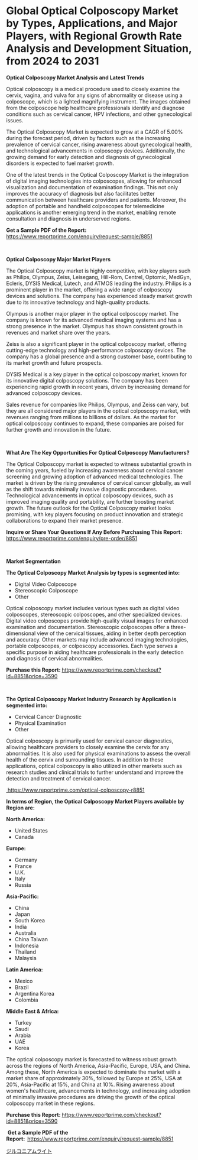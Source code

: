 <p><h1>Global Optical Colposcopy Market by Types, Applications, and Major Players, with Regional Growth Rate Analysis and Development Situation, from 2024 to 2031</h1></p><p><strong>Optical Colposcopy Market Analysis and Latest Trends</strong></p>
<p><p>Optical colposcopy is a medical procedure used to closely examine the cervix, vagina, and vulva for any signs of abnormality or disease using a colposcope, which is a lighted magnifying instrument. The images obtained from the colposcope help healthcare professionals identify and diagnose conditions such as cervical cancer, HPV infections, and other gynecological issues.</p><p>The Optical Colposcopy Market is expected to grow at a CAGR of 5.00% during the forecast period, driven by factors such as the increasing prevalence of cervical cancer, rising awareness about gynecological health, and technological advancements in colposcopy devices. Additionally, the growing demand for early detection and diagnosis of gynecological disorders is expected to fuel market growth.</p><p>One of the latest trends in the Optical Colposcopy Market is the integration of digital imaging technologies into colposcopes, allowing for enhanced visualization and documentation of examination findings. This not only improves the accuracy of diagnosis but also facilitates better communication between healthcare providers and patients. Moreover, the adoption of portable and handheld colposcopes for telemedicine applications is another emerging trend in the market, enabling remote consultation and diagnosis in underserved regions.</p></p>
<p><strong>Get a Sample PDF of the Report:&nbsp;</strong> <a href="https://www.reportprime.com/enquiry/request-sample/8851">https://www.reportprime.com/enquiry/request-sample/8851</a></p>
<p>&nbsp;</p>
<p><strong>Optical Colposcopy Major Market Players</strong></p>
<p><p>The Optical Colposcopy market is highly competitive, with key players such as Philips, Olympus, Zeiss, Leisegang, Hill-Rom, Centrel, Optomic, MedGyn, Ecleris, DYSIS Medical, Lutech, and ATMOS leading the industry. Philips is a prominent player in the market, offering a wide range of colposcopy devices and solutions. The company has experienced steady market growth due to its innovative technology and high-quality products.</p><p>Olympus is another major player in the optical colposcopy market. The company is known for its advanced medical imaging systems and has a strong presence in the market. Olympus has shown consistent growth in revenues and market share over the years.</p><p>Zeiss is also a significant player in the optical colposcopy market, offering cutting-edge technology and high-performance colposcopy devices. The company has a global presence and a strong customer base, contributing to its market growth and future prospects.</p><p>DYSIS Medical is a key player in the optical colposcopy market, known for its innovative digital colposcopy solutions. The company has been experiencing rapid growth in recent years, driven by increasing demand for advanced colposcopy devices.</p><p>Sales revenue for companies like Philips, Olympus, and Zeiss can vary, but they are all considered major players in the optical colposcopy market, with revenues ranging from millions to billions of dollars. As the market for optical colposcopy continues to expand, these companies are poised for further growth and innovation in the future.</p></p>
<p>&nbsp;</p>
<p><strong>What Are The Key Opportunities For Optical Colposcopy Manufacturers?</strong></p>
<p><p>The Optical Colposcopy market is expected to witness substantial growth in the coming years, fueled by increasing awareness about cervical cancer screening and growing adoption of advanced medical technologies. The market is driven by the rising prevalence of cervical cancer globally, as well as the shift towards minimally invasive diagnostic procedures. Technological advancements in optical colposcopy devices, such as improved imaging quality and portability, are further boosting market growth. The future outlook for the Optical Colposcopy market looks promising, with key players focusing on product innovation and strategic collaborations to expand their market presence.</p></p>
<p><strong>Inquire or Share Your Questions If Any Before Purchasing This Report:</strong> <a href="https://www.reportprime.com/enquiry/pre-order/8851">https://www.reportprime.com/enquiry/pre-order/8851</a></p>
<p>&nbsp;</p>
<p><strong>Market Segmentation</strong></p>
<p><strong>The Optical Colposcopy Market Analysis by types is segmented into:</strong></p>
<p><ul><li>Digital Video Colposcope</li><li>Stereoscopic Colposcope</li><li>Other</li></ul></p>
<p><p>Optical colposcopy market includes various types such as digital video colposcopes, stereoscopic colposcopes, and other specialized devices. Digital video colposcopes provide high-quality visual images for enhanced examination and documentation. Stereoscopic colposcopes offer a three-dimensional view of the cervical tissues, aiding in better depth perception and accuracy. Other markets may include advanced imaging technologies, portable colposcopes, or colposcopy accessories. Each type serves a specific purpose in aiding healthcare professionals in the early detection and diagnosis of cervical abnormalities.</p></p>
<p><strong>Purchase this Report:&nbsp;</strong><a href="https://www.reportprime.com/checkout?id=8851&price=3590">https://www.reportprime.com/checkout?id=8851&price=3590</a></p>
<p>&nbsp;</p>
<p><strong>The Optical Colposcopy Market Industry Research by Application is segmented into:</strong></p>
<p><ul><li>Cervical Cancer Diagnostic</li><li>Physical Examination</li><li>Other</li></ul></p>
<p><p>Optical colposcopy is primarily used for cervical cancer diagnostics, allowing healthcare providers to closely examine the cervix for any abnormalities. It is also used for physical examinations to assess the overall health of the cervix and surrounding tissues. In addition to these applications, optical colposcopy is also utilized in other markets such as research studies and clinical trials to further understand and improve the detection and treatment of cervical cancer.</p></p>
<p><a href="https://www.reportprime.com/optical-colposcopy-r8851">&nbsp;https://www.reportprime.com/optical-colposcopy-r8851</a></p>
<p><strong>In terms of Region, the Optical Colposcopy Market Players available by Region are:</strong></p>
<p>
    <p> <strong> North America: </strong>
        <ul>
            <li>United States</li>
            <li>Canada</li>
        </ul>
        </p> 
    <p> <strong> Europe: </strong>
        <ul>
            <li>Germany</li>
            <li>France</li>
            <li>U.K.</li>
            <li>Italy</li>
            <li>Russia</li>
        </ul>
        </p> 
    <p> <strong> Asia-Pacific: </strong>
        <ul>
            <li>China</li>
            <li>Japan</li>
            <li>South Korea</li>
            <li>India</li>
            <li>Australia</li>
            <li>China Taiwan</li>
            <li>Indonesia</li>
            <li>Thailand</li>
            <li>Malaysia</li>
        </ul>
        </p> 
    <p> <strong> Latin America: </strong>
        <ul>
            <li>Mexico</li>
            <li>Brazil</li>
            <li>Argentina Korea</li>
            <li>Colombia</li>
        </ul>
        </p> 
    <p> <strong> Middle East & Africa: </strong>
        <ul>
            <li>Turkey</li>
            <li>Saudi</li>
            <li>Arabia</li>
            <li>UAE</li>
            <li>Korea</li>
        </ul>
    </p>
    </p>
<p><p>The optical colposcopy market is forecasted to witness robust growth across the regions of North America, Asia-Pacific, Europe, USA, and China. Among these, North America is expected to dominate the market with a market share of approximately 30%, followed by Europe at 25%, USA at 20%, Asia-Pacific at 15%, and China at 10%. Rising awareness about women's healthcare, advancements in technology, and increasing adoption of minimally invasive procedures are driving the growth of the optical colposcopy market in these regions.</p></p>
<p><strong>Purchase this Report: </strong><a href="https://www.reportprime.com/checkout?id=8851&price=3590">https://www.reportprime.com/checkout?id=8851&price=3590</a></p>
<p>&nbsp;<strong>Get a Sample PDF of the Report:&nbsp;&nbsp;</strong><a href="https://www.reportprime.com/enquiry/request-sample/8851">https://www.reportprime.com/enquiry/request-sample/8851</a></p>
<p><strong></strong></p>
<p><p><a href="https://github.com/SarahFahey88/Market-Research-Report-List-1/blob/main/622726223194.md">ジルコニアムライト</a></p></p>
